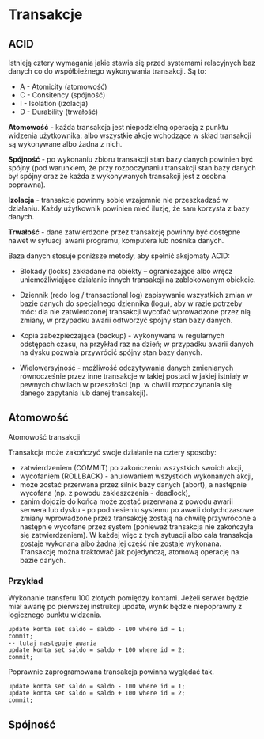 # Transakcje

## ACID

Istnieją cztery wymagania jakie stawia się przed systemami relacyjnych baz danych co do współbieżnego wykonywania transakcji. Są to:

* A - Atomicity (atomowość)
* C - Consitency (spójność)
* I - Isolation (izolacja)
* D - Durability (trwałość)

**Atomowość** - każda transakcja jest niepodzielną operacją z punktu widzenia użytkownika: albo wszystkie akcje wchodzące w skład transakcji są wykonywane albo żadna z nich.

**Spójność** - po wykonaniu zbioru transakcji stan bazy danych powinien być spójny (pod warunkiem, że przy rozpoczynaniu transakcji stan bazy danych był spójny oraz że każda z wykonywanych transakcji jest z osobna poprawna).

**Izolacja** - transakcje powinny sobie wzajemnie nie  przeszkadzać w działaniu. Każdy użytkownik powinien mieć iluzję, że sam korzysta z bazy danych.

**Trwałość** - dane zatwierdzone przez transakcję powinny być dostępne nawet w sytuacji awarii programu, komputera lub nośnika danych.

Baza danych stosuje poniższe metody, aby spełnić aksjomaty ACID:

* Blokady (locks) zakładane na obiekty – ograniczające albo wręcz uniemożliwiające działanie innych transakcji na zablokowanym obiekcie.

* Dziennik (redo log / transactional log) zapisywanie wszystkich zmian w bazie danych do specjalnego dziennika (logu), aby w razie potrzeby móc: dla nie zatwierdzonej transakcji wycofać wprowadzone przez nią zmiany, w przypadku awarii odtworzyć spójny stan bazy danych.

* Kopia zabezpieczająca (backup) - wykonywana w regularnych odstępach czasu, na przykład raz na dzień; w przypadku awarii danych na dysku pozwala przywrócić spójny stan bazy danych.

* Wielowersyjność - możliwość odczytywania danych zmienianych równocześnie przez inne transakcje w takiej postaci w jakiej istniały w pewnych chwilach w przeszłości (np. w chwili rozpoczynania się danego zapytania lub danej transakcji).


## Atomowość

Atomowość transakcji

Transakcja może zakończyć swoje działanie na cztery sposoby:

* zatwierdzeniem (COMMIT) po zakończeniu wszystkich swoich akcji,
* wycofaniem (ROLLBACK) - anulowaniem wszystkich wykonanych akcji,
* może zostać przerwana przez silnik bazy danych (abort), a następnie wycofana (np. z powodu zakleszczenia - deadlock),
* zanim dojdzie do końca może zostać przerwana z powodu awarii serwera lub dysku - po podniesieniu systemu po awarii dotychczasowe zmiany wprowadzone przez transakcję zostają na chwilę przywrócone a następnie wycofane przez system (ponieważ transakcja nie zakończyła się zatwierdzeniem).
W każdej więc z tych sytuacji albo cała transakcja zostaje wykonana albo żadna jej część nie zostaje wykonana. Transakcję można traktować jak pojedynczą, atomową operację na bazie danych.

### Przykład

Wykonanie transferu 100 złotych pomiędzy kontami. Jeżeli serwer będzie miał awarię po pierwszej instrukcji update, wynik będzie niepoprawny z logicznego punktu widzenia.

```
update konta set saldo = saldo - 100 where id = 1;
commit;
-- tutaj następuje awaria
update konta set saldo = saldo + 100 where id = 2;
commit;
```
Poprawnie zaprogramowana transakcja powinna wyglądać tak.

```
update konta set saldo = saldo - 100 where id = 1;
update konta set saldo = saldo + 100 where id = 2;
commit;
```


## Spójność


